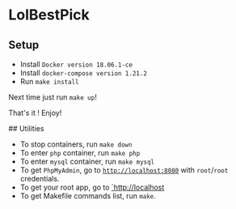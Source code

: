 # LolBestPick

## Setup
- Install `Docker version 18.06.1-ce`
- Install `docker-compose version 1.21.2`
- Run `make install`

Next time just run `make up`!

That's it ! Enjoy!

## Utilities
- To stop containers, run `make down`
- To enter `php` container, run `make php`
- To enter `mysql` container, run `make mysql`
- To get `PhpMyAdmin`, go to  [`http://localhost:8080`](http://localhost:8080) with `root`/`root` credentials.
- To get your root app, go to [`http://localhost](http://localhost)
- To get Makefile commands list, run `make`.

